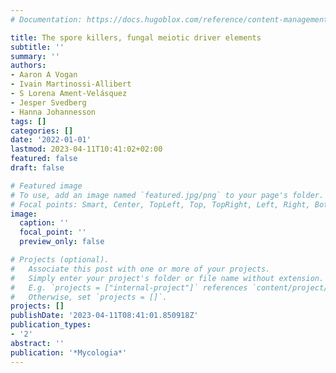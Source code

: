 ```yaml
---
# Documentation: https://docs.hugoblox.com/reference/content-management/

title: The spore killers, fungal meiotic driver elements
subtitle: ''
summary: ''
authors:
- Aaron A Vogan
- Ivain Martinossi-Allibert
- S Lorena Ament-Velásquez
- Jesper Svedberg
- Hanna Johannesson
tags: []
categories: []
date: '2022-01-01'
lastmod: 2023-04-11T10:41:02+02:00
featured: false
draft: false

# Featured image
# To use, add an image named `featured.jpg/png` to your page's folder.
# Focal points: Smart, Center, TopLeft, Top, TopRight, Left, Right, BottomLeft, Bottom, BottomRight.
image:
  caption: ''
  focal_point: ''
  preview_only: false

# Projects (optional).
#   Associate this post with one or more of your projects.
#   Simply enter your project's folder or file name without extension.
#   E.g. `projects = ["internal-project"]` references `content/project/deep-learning/index.md`.
#   Otherwise, set `projects = []`.
projects: []
publishDate: '2023-04-11T08:41:01.850918Z'
publication_types:
- '2'
abstract: ''
publication: '*Mycologia*'
---
```

